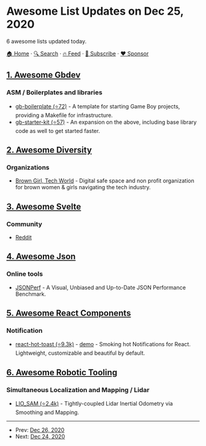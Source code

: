 # Awesome List Updates on Dec 25, 2020

6 awesome lists updated today.

[🏠 Home](/README.md) · [🔍 Search](https://www.trackawesomelist.com/search/) · [🔥 Feed](https://www.trackawesomelist.com/rss.xml) · [📮 Subscribe](https://trackawesomelist.us17.list-manage.com/subscribe?u=d2f0117aa829c83a63ec63c2f&id=36a103854c) · [❤️  Sponsor](https://github.com/sponsors/theowenyoung)



## [1. Awesome Gbdev](/content/gbdev/awesome-gbdev/README.md)

### ASM / Boilerplates and libraries

*   [gb-boilerplate (⭐72)](https://github.com/ISSOtm/gb-boilerplate) - A template for starting Game Boy projects, providing a Makefile for infrastructure.
*   [gb-starter-kit (⭐57)](https://github.com/ISSOtm/gb-starter-kit) - An expansion on the above, including base library code as well to get started faster.

## [2. Awesome Diversity](/content/folkswhocode/awesome-diversity/README.md)

### Organizations

*   [Brown Girl, Tech World](https://www.browngirltech.world/) - Digital safe space and non profit organization for brown women & girls navigating the tech industry.

## [3. Awesome Svelte](/content/TheComputerM/awesome-svelte/README.md)

### Community

*   [Reddit](https://www.reddit.com/r/sveltejs/)

## [4. Awesome Json](/content/burningtree/awesome-json/README.md)

### Online tools

*   [JSONPerf](https://jsonperf.com) - A Visual, Unbiased and Up-to-Date JSON Performance Benchmark.

## [5. Awesome React Components](/content/brillout/awesome-react-components/README.md)

### Notification

*   [react-hot-toast (⭐9.3k)](https://github.com/timolins/react-hot-toast) - [demo](https://react-hot-toast.com/) - Smoking hot Notifications for React. Lightweight, customizable and beautiful by default.

## [6. Awesome Robotic Tooling](/content/protontypes/awesome-robotic-tooling/README.md)

### Simultaneous Localization and Mapping / Lidar

*   [LIO\_SAM (⭐2.4k)](https://github.com/TixiaoShan/LIO-SAM) - Tightly-coupled Lidar Inertial Odometry via Smoothing and Mapping.

---

- Prev: [Dec 26, 2020](/content/2020/12/26/README.md)
- Next: [Dec 24, 2020](/content/2020/12/24/README.md)